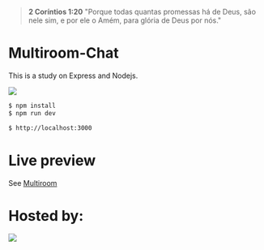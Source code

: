 ﻿> **2 Coríntios 1:20** "Porque todas quantas promessas há de Deus, são nele sim, e por ele o Amém, para glória de Deus por nós."

# Multiroom-Chat

This is a study on Express and Nodejs.

[![](https://encrypted-tbn0.gstatic.com/images?q=tbn:ANd9GcTEk4n4sRwIXskHdcAzj-vKkjVDDXItbTvj332CRbUgdF3Nx12Q)](https://nodejs.org/en/)

```sh
$ npm install
$ npm run dev
```

```sh
$ http://localhost:3000
```

# Live preview
See [Multiroom](https://multiroom.herokuapp.com/)


# Hosted by:
[![](https://upload.wikimedia.org/wikipedia/en/a/a9/Heroku_logo.png)](https://www.heroku.com/)